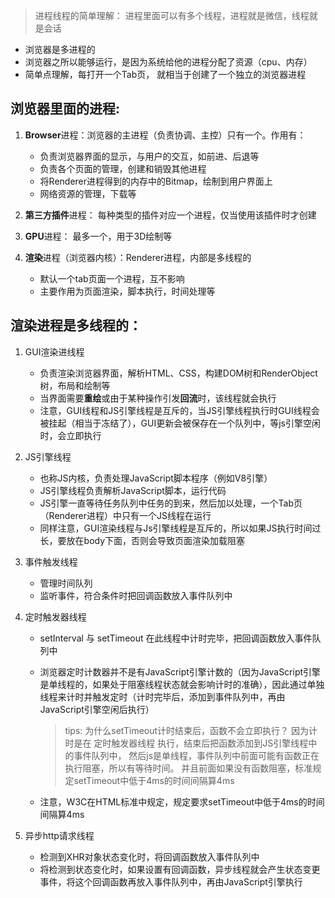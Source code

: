 > 进程线程的简单理解： 进程里面可以有多个线程，进程就是微信，线程就是会话

+ 浏览器是多进程的
+ 浏览器之所以能够运行，是因为系统给他的进程分配了资源（cpu、内存）
+ 简单点理解，每打开一个Tab页， 就相当于创建了一个独立的浏览器进程


## 浏览器里面的进程:

1. **Browser**进程：浏览器的主进程（负责协调、主控）只有一个。作用有： 

    + 负责浏览器界面的显示，与用户的交互，如前进、后退等
    + 负责各个页面的管理，创建和销毁其他进程
    + 将Renderer进程得到的内存中的Bitmap，绘制到用户界面上
    + 网络资源的管理，下载等
    
2. **第三方插件**进程： 每种类型的插件对应一个进程，仅当使用该插件时才创建

3. **GPU**进程： 最多一个，用于3D绘制等

4. **渲染**进程（浏览器内核）：Renderer进程，内部是多线程的

    + 默认一个tab页面一个进程，互不影响
    + 主要作用为页面渲染，脚本执行，时间处理等
    

## 渲染进程是多线程的：

1. GUI渲染进线程
  
    + 负责渲染浏览器界面，解析HTML、CSS，构建DOM树和RenderObject树，布局和绘制等
    + 当界面需要**重绘**或由于某种操作引发**回流**时，该线程就会执行
    + 注意，GUI线程和JS引擎线程是互斥的，当JS引擎线程执行时GUI线程会被挂起（相当于冻结了），GUI更新会被保存在一个队列中，等js引擎空闲时，会立即执行
    
2. JS引擎线程

    + 也称JS内核，负责处理JavaScript脚本程序（例如V8引擎）
    + JS引擎线程负责解析JavaScript脚本，运行代码
    + JS引擎一直等待任务队列中任务的到来，然后加以处理，一个Tab页（Renderer进程）中只有一个JS线程在运行
    + 同样注意，GUI渲染线程与Js引擎线程是互斥的，所以如果JS执行时间过长，要放在body下面，否则会导致页面渲染加载阻塞
    
3. 事件触发线程

    + 管理时间队列
    + 监听事件，符合条件时把回调函数放入事件队列中
    
4. 定时触发器线程

    + setInterval 与 setTimeout 在此线程中计时完毕，把回调函数放入事件队列中
    + 浏览器定时计数器并不是有JavaScript引擎计数的（因为JavaScript引擎是单线程的，如果处于阻塞线程状态就会影响计时的准确），因此通过单独线程来计时并触发定时（计时完毕后，添加到事件队列中，再由JavaScript引擎空闲后执行）
      
      > tips: 为什么setTimeout计时结束后，函数不会立即执行？ 因为计时是在 定时触发器线程 执行，结束后把函数添加到JS引擎线程中的事件队列中， 然后js是单线程，事件队列中前面可能有函数正在执行阻塞，所以有等待时间。
         并且前面如果没有函数阻塞，标准规定setTimeout中低于4ms的时间间隔算4ms
      
    + 注意，W3C在HTML标准中规定，规定要求setTimeout中低于4ms的时间间隔算4ms

5. 异步http请求线程

    + 检测到XHR对象状态变化时，将回调函数放入事件队列中
    + 将检测到状态变化时，如果设置有回调函数，异步线程就会产生状态变更事件，将这个回调函数再放入事件队列中，再由JavaScript引擎执行
































